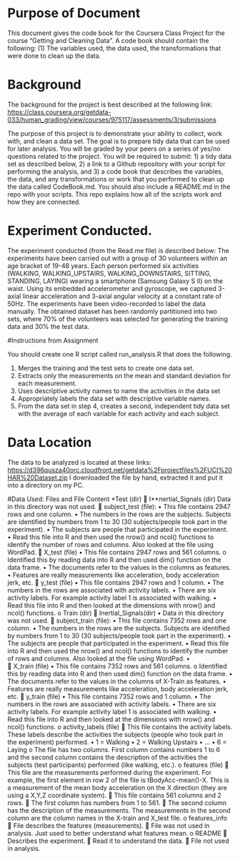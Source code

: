# Purpose of Document

This document gives the code book for the Coursera Class Project for the course “Getting and Cleaning Data”. 
A code book should contain the following: (1) The variables used,	the data used, the transformations that were done to clean up the data.

# Background

The background for the project is best described at the following link: 
https://class.coursera.org/getdata-033/human_grading/view/courses/975117/assessments/3/submissions

The purpose of this project is to demonstrate your ability to collect, work with, and clean a data set. 
The goal is to prepare tidy data that can be used for later analysis. 
You will be graded by your peers on a series of yes/no questions related to the project. 
You will be required to submit: 1) a tidy data set as described below, 2) a link to a Github repository with your script 
for performing the analysis, and 3) a code book that describes the variables, the data, and any transformations or work 
that you performed to clean up the data called CodeBook.md. You should also include a README.md in the repo with your scripts. 
This repo explains how all of the scripts work and how they are connected.

# Experiment Conducted.

The experiment conducted (from the Read.me file) is described below:
The experiments have been carried out with a group of 30 volunteers within an age bracket of 19-48 years. 
Each person performed six activities (WALKING, WALKING_UPSTAIRS, WALKING_DOWNSTAIRS, SITTING, STANDING, LAYING) 
wearing a smartphone (Samsung Galaxy S II) on the waist. Using its embedded accelerometer and gyroscope, 
we captured 3-axial linear acceleration and 3-axial angular velocity at a constant rate of 50Hz. The experiments 
have been video-recorded to label the data manually. The obtained dataset has been randomly partitioned into two sets, 
where 70% of the volunteers was selected for generating the training data and 30% the test data. 

#Instructions from Assignment

You should create one R script called run_analysis.R that does the following. 
1.	Merges the training and the test sets to create one data set.
2.	Extracts only the measurements on the mean and standard deviation for each measurement. 
3.	Uses descriptive activity names to name the activities in the data set
4.	Appropriately labels the data set with descriptive variable names. 
5.	From the data set in step 4, creates a second, independent tidy data set with the average of each variable for each activity and each subject. 

# Data Location

The data to be analyzed is located at these links:
https://d396qusza40orc.cloudfront.net/getdata%2Fprojectfiles%2FUCI%20HAR%20Dataset.zip
I downloaded the file by hand, extracted it and put it into a directory on my PC.

#Data Used: Files and File Content
*Test (dir)
	I**nertial_Signals (dir)
   Data in this directory was not used.
	subject_test (file):
•	This file contains 2947 rows and one column.
•	The numbers in the rows are the subjects. Subjects are identified by numbers from 1 to 30 (30 subjects/people took part in the experiment).
•	The subjects are people that participated in the experiment.
•	Read this file into R and then used the nrow() and ncol() functions to identify the number of rows and columns. Also looked at the file using WordPad.
	X_test (file)
•	This file contains 2947 rows and 561 columns.
o	Identified this by reading data into R and then used dim() function on the data frame.
•	The documents refer to the values in the columns as features.
•	Features are really measurements like acceleration, body acceleration jerk, etc.
	y_test (file)
•	This file contains 2947 rows and 1 column.
•	The numbers in the rows are associated with activity labels.
•	There are six activity labels. For example activity label 1 is associated with walking.
•	 Read this file into R and then looked at the dimensions with nrow() and ncol() functions.
o	Train (dir)
	Inertial_Signals(dir)
•	Data in this directory was not used.
	subject_train (file):
•	This file contains 7352 rows and one column.
•	The numbers in the rows are the subjects. Subjects are identified by numbers from 1 to 30 (30 subjects/people took part in the experiment).
•	The subjects are people that participated in the experiment.
•	Read this file into R and then used the nrow() and ncol() functions to identify the number of rows and columns. Also looked at the file using WordPad.
•	
	X_train (file)
•	This file contains 7352 rows and 561 columns.
o	Identified this by reading data into R and then used dim() function on the data frame.
•	The documents refer to the values in the columns of X-Train as features.
•	Features are really measurements like acceleration, body acceleration jerk, etc.
	y_train (file)
•	This file contains 7352 rows and 1 column.
•	The numbers in the rows are associated with activity labels.
•	There are six activity labels. For example activity label 1 is associated with walking. 
•	Read this file into R and then looked at the dimensions with nrow() and ncol() functions.
o	activity_labels (file)
	This file contains the activity labels. These labels describe the activities the subjects (people who took part in the experiment) performed. 
•	1 = Walking
•	2 =  Walking Upstairs
•	…
•	6 = Laying
o	The file has two columns. First column contains numbers 1 to 6 and the second column contains the description of the activities the subjects (test participants)  performed (like walking, etc.).
o	features (file)
	This file are the measurements performed during the experiment. For example, the first element in row 2 of the file is tBodyAcc-mean()-X. This is a measurement of the mean body acceleration on the X direction (they are using a X,Y,Z coordinate system).
	This file contains 561 columns and 2 rows. 
	The first column has  numbers from 1 to 561.
	The second column has the description of the measurements. The measurements in the second column are the column names in the X-train and X_test file.
o	features_info
	File describes the features (measurements).
	File was not used in analysis. Just used to better understand what features mean.
o	README
	Describes the experiment.
	Read it to understand the data.
	File not used in analysis.


